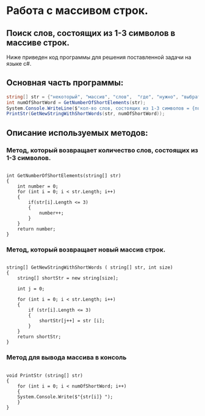 # Работа с массивом строк.
## Поиск слов, состоящих из 1-3 символов в массиве строк.

Ниже приведен код программы для решения поставленной задачи на языке c#. 

## Основная часть программы:

```c#
string[] str = {"некоторый", "массив", "слов",  "где", "нужно", "выбрать", "слова", ",", "состоящие", "из",  "1-3",  "символов"};
int numOfShortWord = GetNumberOfShortElements(str);
System.Console.WriteLine($"кол-во слов, состоящих из 1-3 символов = {numOfShortWord}");
PrintStr(GetNewStringWithShortWords(str, numOfShortWord));
```

## Описание используемых методов:

### Метод, который возвращает количество слов, состоящих из 1-3 символов.

```

int GetNumberOfShortElements(string[] str)
{
    int number = 0;
    for (int i = 0; i < str.Length; i++)
    {
        if(str[i].Length <= 3)
        {
            number++;
        }
    }
    return number;
}
```
### Метод, который возвращает новый массив строк.
```

string[] GetNewStringWithShortWords ( string[] str, int size)
{
    string[] shortStr = new string[size];

    int j = 0;

    for (int i = 0; i < str.Length; i++)
    {
        if (str[i].Length <= 3)
        {
            shortStr[j++] = str [i];
        }
    }
    return shortStr;
}
```
### Метод для вывода массива в консоль

```

void PrintStr (string[] str)
{
    for (int i = 0; i < numOfShortWord; i++)
    {
    System.Console.Write($"{str[i]} ");  
    }
}
```

